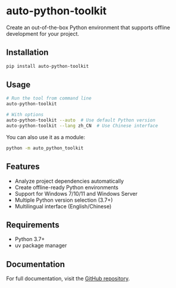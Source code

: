 # auto-python-toolkit

Create an out-of-the-box Python environment that supports offline development for your project.

## Installation

```bash
pip install auto-python-toolkit
```

## Usage

```bash
# Run the tool from command line
auto-python-toolkit

# With options
auto-python-toolkit --auto  # Use default Python version
auto-python-toolkit --lang zh_CN  # Use Chinese interface
```

You can also use it as a module:

```bash
python -m auto_python_toolkit
```

## Features

- Analyze project dependencies automatically
- Create offline-ready Python environments 
- Support for Windows 7/10/11 and Windows Server
- Multiple Python version selection (3.7+)
- Multilingual interface (English/Chinese)

## Requirements

- Python 3.7+
- uv package manager

## Documentation

For full documentation, visit the [GitHub repository](https://github.com/tkpdx01/auto-python-toolkit). 